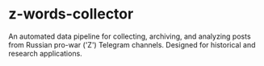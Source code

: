 # z-words-collector
An automated data pipeline for collecting, archiving, and analyzing posts from Russian pro-war ('Z') Telegram channels. Designed for historical and research applications.
